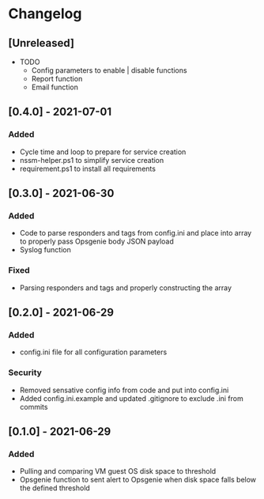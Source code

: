 <!-- markdownlint-disable MD001 MD009 MD012 MD024 MD032-->

# Changelog

## [Unreleased]

- TODO
  - Config parameters to enable | disable functions
  - Report function
  - Email function


## [0.4.0] - 2021-07-01

### Added

- Cycle time and loop to prepare for service creation
- nssm-helper.ps1 to simplify service creation
- requirement.ps1 to install all requirements

## [0.3.0] - 2021-06-30

### Added

- Code to parse responders and tags from config.ini and place into array to properly pass Opsgenie body JSON payload
- Syslog function


### Fixed

- Parsing responders and tags and properly constructing the array


## [0.2.0] - 2021-06-29

### Added

- config.ini file for all configuration parameters


### Security

- Removed sensative config info from code and put into config.ini
- Added config.ini.example and updated .gitignore to exclude .ini from commits

## [0.1.0] - 2021-06-29

### Added

- Pulling and comparing VM guest OS disk space to threshold
- Opsgenie function to sent alert to Opsgenie when disk space falls below the defined threshold

